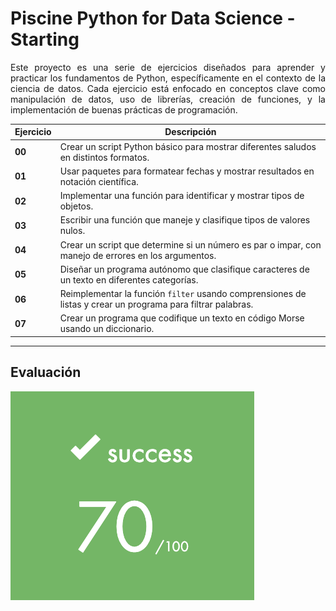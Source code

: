 # Piscine Python for Data Science - Starting
<p align="justify"> 
Este proyecto es una serie de ejercicios diseñados para aprender y practicar los fundamentos de Python, específicamente en el contexto de la ciencia de datos. Cada ejercicio está enfocado en conceptos clave como manipulación de datos, uso de librerías, creación de funciones, y la implementación de buenas prácticas de programación.
</p>

| **Ejercicio** | **Descripción**                                                                                             |
|---------------|-------------------------------------------------------------------------------------------------------------|
| **00**        | Crear un script Python básico para mostrar diferentes saludos en distintos formatos.                        |
| **01**        | Usar paquetes para formatear fechas y mostrar resultados en notación científica.                            |
| **02**        | Implementar una función para identificar y mostrar tipos de objetos.                                        |
| **03**        | Escribir una función que maneje y clasifique tipos de valores nulos.                                        |
| **04**        | Crear un script que determine si un número es par o impar, con manejo de errores en los argumentos.         |
| **05**        | Diseñar un programa autónomo que clasifique caracteres de un texto en diferentes categorías.                |
| **06**        | Reimplementar la función `filter` usando comprensiones de listas y crear un programa para filtrar palabras. |
| **07**        | Crear un programa que codifique un texto en código Morse usando un diccionario.                             |

---

## Evaluación

![Evaluación](https://github.com/svarelavila/svarelavila/blob/main/imagenes/py_01_70.png)

